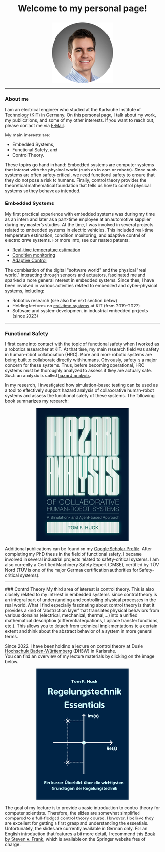 <h1>
  <p align="center">
    Welcome to my personal page!
  </p>
</h1>

<p align="center">
  <img src="images/resized_image.png" alt="profile" width="200"/>
</p>
<hr/>

### About me  
I am an electrical engineer who studied at the Karlsruhe Institute of Technology (KIT) in Germany. On this personal page, I talk about my work, my publications, and some of my other interests. If you want to reach out, please contact me via [E-Mail](mailto:hucktm@gmail.com).  

My main interests are:  
- Embedded Systems,  
- Functional Safety, and  
- Control Theory.  

These topics go hand in hand: Embedded systems are computer systems that interact with the physical world (such as in cars or robots). Since such systems are often safety-critical, we need functional safety to ensure that they do not pose a risk to humans. Finally, control theory provides the theoretical mathematical foundation that tells us how to control physical systems so they behave as intended.  
### Embedded Systems  
My first practical experience with embedded systems was during my time as an intern and later as a part-time employee at an automotive supplier during my master’s studies. At the time, I was involved in several projects related to embedded systems in electric vehicles. This included real-time temperature estimation, condition monitoring, and adaptive control of electric drive systems. For more info, see our related patents:  
- [Real-time temperature estimation](https://patents.google.com/patent/US11971314B2/enC)  
- [Condition monitoring](https://patents.google.com/patent/US11575340B2/en)  
- [Adaptive Control](https://register.dpma.de/DPMAregister/pat/register?AKZ=1020181038313)  

The combination of the digital "software world" and the physical "real world," interacting through sensors and actuators, fascinated me and sparked a more general interest in embedded systems. Since then, I have been involved in various activities related to embedded and cyber-physical systems, including:  
- Robotics research (see also the next section below)  
- Holding lectures on [real-time systems](https://ipr.iar.kit.edu/lehrangebote_3805.php) at KIT (from 2019–2023)  
- Software and system development in industrial embedded projects (since 2023)  


<hr/>


### Functional Safety  
I first came into contact with the topic of functional safety when I worked as a robotics researcher at KIT. At that time, my main research field was safety in human-robot collaboration (HRC). More and more robotic systems are being built to collaborate directly with humans. Obviously, safety is a major concern for these systems. Thus, before becoming operational, HRC systems must be thoroughly analyzed to assess if they are actually safe. Such an analysis is called [hazard analysis](https://en.wikipedia.org/wiki/Hazard_analysis).  

In my research, I investigated how simulation-based testing can be used as a tool to effectively support hazard analysis of collaborative human-robot systems and assess the functional safety of these systems. The following book summarizes my research:

<p align="center">
  <a href="https://d-nb.info/1322355398/34">
    <img src="images/bookcover.PNG" alt="drawing" width="300"/>
  </a>
</p>

Additional publications can be found on my [Google Scholar Profile](https://scholar.google.com/citations?user=gdPyPDwAAAAJ&hl=en&oi=ao).
After completing my PhD thesis in the field of functional safety, I became involved in several industrial projects related to safety-critical systems. I am also currently a Certified Machinery Safety Expert (CMSE), certified by TÜV Nord (TÜV is one of the major German certification authorities for Safety-critical systems).

<hr/>
### Control Theory  
My third area of interest is control theory. This is also closely related to my interest in embedded systems, since control theory is an integral part of understanding and controlling physical processes in the real world. What I find especially fascinating about control theory is that it provides a kind of 'abstraction layer' that translates physical behaviors from various domains (electrical, mechanical, thermal,...) into a unified mathematical description (differential equations, Laplace transfer functions, etc.). This allows you to detach from technical implementations to a certain extent and think about the abstract behavior of a system in more general terms.  

Since 2022, I have been holding a lecture on control theory at [Duale Hochschule Baden-Württemberg](https://www.karlsruhe.dhbw.de/en/general/about-dhbw-karlsruhe.html) (DHBW) in Karlsruhe.  
You can find an overview of my lecture materials by clicking on the image below.

<p align="center">
  <a href="https://github.com/tom-p-huck/regelungstechnik-dhbw-2024">
    <img src="images/Title.png" alt="coverimage_lectureslides" width="300"/>
  </a>
</p>

The goal of my lecture is to provide a basic introduction to control theory for computer scientists. Therefore, the slides are somewhat simplified compared to a full-fledged control theory course. However, I believe they are excellent for getting a first grasp and understanding the essentials. Unfortunately, the slides are currently available in German only. For an English introduction that features a bit more detail, I recommend this [Book by Steven A. Frank](https://link.springer.com/book/10.1007/978-3-319-91707-8), which is available on the Springer website free of charge.

